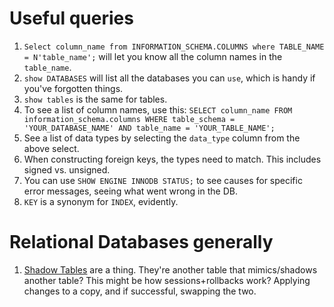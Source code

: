 # Useful queries
1. `Select column_name from INFORMATION_SCHEMA.COLUMNS where TABLE_NAME = N'table_name';` will let you know all the column names in the `table_name`.
1. `show DATABASES` will list all the databases you can `use`, which is handy if you've forgotten things.
1. `show tables` is the same for tables.
1. To see a list of column names, use this: `SELECT column_name FROM information_schema.columns WHERE table_schema = 'YOUR_DATABASE_NAME' AND table_name = 'YOUR_TABLE_NAME';`
1. See a list of data types by selecting the `data_type` column from the above select.
1. When constructing foreign keys, the types need to match. This includes signed vs. unsigned.
1. You can use `SHOW ENGINE INNODB STATUS;` to see causes for specific error messages, seeing what went wrong in the DB.
1. `KEY` is a synonym for `INDEX`, evidently.

# Relational Databases generally
1. [Shadow Tables](https://en.wikipedia.org/wiki/Shadow_table) are a thing. They're another table that mimics/shadows another table? This might be how sessions+rollbacks work? Applying changes to a copy, and if successful, swapping the two.
